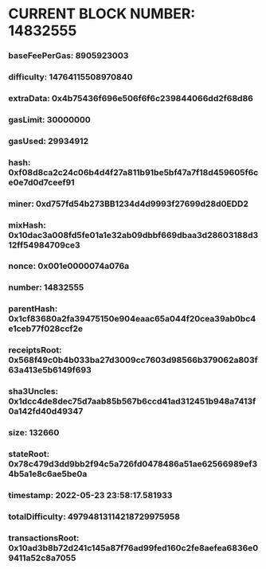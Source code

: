 # CURRENT BLOCK NUMBER: 14832555

### baseFeePerGas: 8905923003
### difficulty: 14764115508970840
### extraData: 0x4b75436f696e506f6f6c239844066dd2f68d86
### gasLimit: 30000000
### gasUsed: 29934912
### hash: 0xf08d8ca2c24c06b4d4f27a811b91be5bf47a7f18d459605f6ce0e7d0d7ceef91
### miner: 0xd757fd54b273BB1234d4d9993f27699d28d0EDD2
### mixHash: 0x10dac3a008fd5fe01a1e32ab09dbbf669dbaa3d28603188d312ff54984709ce3
### nonce: 0x001e0000074a076a
### number: 14832555
### parentHash: 0x1cf83680a2fa39475150e904eaac65a044f20cea39ab0bc4e1ceb77f028ccf2e
### receiptsRoot: 0x568f49c0b4b033ba27d3009cc7603d98566b379062a803f63a413e5b6149f693
### sha3Uncles: 0x1dcc4de8dec75d7aab85b567b6ccd41ad312451b948a7413f0a142fd40d49347
### size: 132660
### stateRoot: 0x78c479d3dd9bb2f94c5a726fd0478486a51ae62566989ef34b5a1e8c6ae5be0a
### timestamp: 2022-05-23 23:58:17.581933
### totalDifficulty: 49794813114218729975958
### transactionsRoot: 0x10ad3b8b72d241c145a87f76ad99fed160c2fe8aefea6836e09411a52c8a7055
